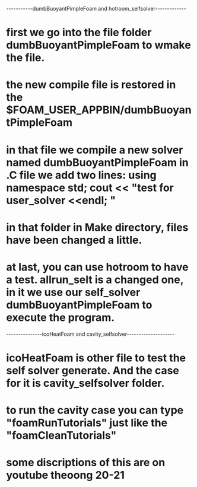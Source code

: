 -----------dumbBuoyantPimpleFoam and hotroom_selfsolver-------------

# first we go into the file folder dumbBuoyantPimpleFoam to wmake the file.

# the new compile file is restored in the $FOAM_USER_APPBIN/dumbBuoyantPimpleFoam

# in that file we compile a new solver named dumbBuoyantPimpleFoam in .C file we add two lines: using namespace std; cout << "test for user_solver <<endl; "

# in that folder in Make directory, files have been changed a little.


# at last, you can use hotroom to have a test. allrun_selt is a changed one, in it we use our self_solver dumbBuoyantPimpleFoam to execute the program.



---------------icoHeatFoam and cavity_selfsolver--------------------

# icoHeatFoam is other file to test the self solver generate. And the case for it is cavity_selfsolver folder.

# to run the cavity case you can type "foamRunTutorials" just like the "foamCleanTutorials"

# some discriptions of this are on youtube theoong 20-21


